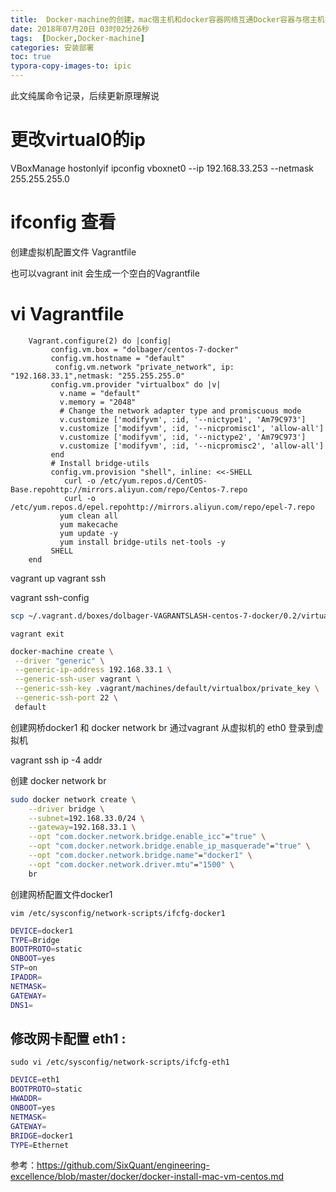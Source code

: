 ```yaml
---
title:  Docker-machine的创建，mac宿主机和docker容器网络互通Docker容器与宿主机在同一ip段下
date: 2018年07月20日 03时02分26秒
tags:  [Docker,Docker-machine]
categories: 安装部署
toc: true
typora-copy-images-to: ipic
---
```





此文纯属命令记录，后续更新原理解说

 # 更改virtual0的ip
 VBoxManage hostonlyif ipconfig vboxnet0 --ip 192.168.33.253 --netmask 255.255.255.0

<!-- more -->

# ifconfig 查看
创建虚拟机配置文件  Vagrantfile

也可以vagrant init  会生成一个空白的Vagrantfile
# vi Vagrantfile

```SHELL
	Vagrant.configure(2) do |config|
		 config.vm.box = "dolbager/centos-7-docker"
		 config.vm.hostname = "default"
		  config.vm.network "private_network", ip: "192.168.33.1",netmask: "255.255.255.0"
		 config.vm.provider "virtualbox" do |v|
		   v.name = "default"
		   v.memory = "2048"
		   # Change the network adapter type and promiscuous mode
		   v.customize ['modifyvm', :id, '--nictype1', 'Am79C973']
		   v.customize ['modifyvm', :id, '--nicpromisc1', 'allow-all']
		   v.customize ['modifyvm', :id, '--nictype2', 'Am79C973']
		   v.customize ['modifyvm', :id, '--nicpromisc2', 'allow-all']
		 end
		 # Install bridge-utils
		 config.vm.provision "shell", inline: <<-SHELL
		    curl -o /etc/yum.repos.d/CentOS-Base.repohttp://mirrors.aliyun.com/repo/Centos-7.repo
		    curl -o /etc/yum.repos.d/epel.repohttp://mirrors.aliyun.com/repo/epel-7.repo
		   yum clean all
		   yum makecache
		   yum update -y
		   yum install bridge-utils net-tools -y
		 SHELL
	end

```
vagrant up
vagrant ssh

vagrant ssh-config

```bash
scp ~/.vagrant.d/boxes/dolbager-VAGRANTSLASH-centos-7-docker/0.2/virtualbox/vagrant_private_key .vagrant/machines/default/virtualbox/private_key

```

`vagrant exit`






```bash
docker-machine create \
 --driver "generic" \
 --generic-ip-address 192.168.33.1 \
 --generic-ssh-user vagrant \
 --generic-ssh-key .vagrant/machines/default/virtualbox/private_key \
 --generic-ssh-port 22 \
 default
```

创建网桥docker1 和 docker network br
通过vagrant 从虚拟机的 eth0 登录到虚拟机

vagrant ssh
ip -4 addr

创建 docker network br


```bash
sudo docker network create \
    --driver bridge \
    --subnet=192.168.33.0/24 \
    --gateway=192.168.33.1 \
    --opt "com.docker.network.bridge.enable_icc"="true" \
    --opt "com.docker.network.bridge.enable_ip_masquerade"="true" \
    --opt "com.docker.network.bridge.name"="docker1" \
    --opt "com.docker.network.driver.mtu"="1500" \
    br

```


创建网桥配置文件docker1

`vim /etc/sysconfig/network-scripts/ifcfg-docker1`

```bash
DEVICE=docker1
TYPE=Bridge
BOOTPROTO=static
ONBOOT=yes
STP=on
IPADDR=
NETMASK=
GATEWAY=
DNS1=
```


## 修改网卡配置 eth1 :

`sudo vi /etc/sysconfig/network-scripts/ifcfg-eth1`

```bash
DEVICE=eth1
BOOTPROTO=static
HWADDR=
ONBOOT=yes
NETMASK=
GATEWAY=
BRIDGE=docker1
TYPE=Ethernet
```
参考：https://github.com/SixQuant/engineering-excellence/blob/master/docker/docker-install-mac-vm-centos.md